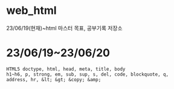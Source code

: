 # web_html
23/06/19(현재)~html 마스터 목표, 공부기록 저장소

# 23/06/19~23/06/20

```
HTML5 doctype, html, head, meta, title, body
h1~h6, p, strong, em, sub, sup, s, del, code, blockquote, q, 
address, hr, &lt; &gt; &copy; &amp;
```
